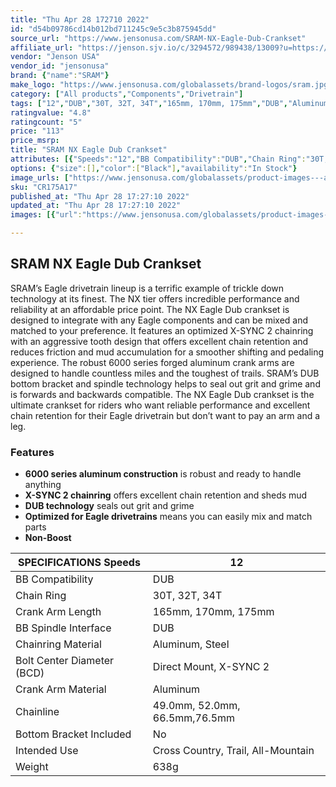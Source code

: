 ```yaml
---
title: "Thu Apr 28 172710 2022"
id: "d54b09786cd14b012bd711245c9e5c3b875945dd"
source_url: "https://www.jensonusa.com/SRAM-NX-Eagle-Dub-Crankset"
affiliate_url: "https://jenson.sjv.io/c/3294572/989438/13009?u=https://www.jensonusa.com/SRAM-NX-Eagle-Dub-Crankset"
vendor: "Jenson USA"
vendor_id: "jensonusa"
brand: {"name":"SRAM"}
make_logo: "https://www.jensonusa.com/globalassets/brand-logos/sram.jpg"
category: ["All products","Components","Drivetrain"]
tags: ["12","DUB","30T, 32T, 34T","165mm, 170mm, 175mm","DUB","Aluminum, Steel","Direct Mount, X-SYNC 2","Aluminum","49.0mm, 52.0mm, 66.5mm,76.5mm","No","Cross Country, Trail, All-Mountain","638g"]
ratingvalue: "4.8"
ratingcount: "5"
price: "113"
price_msrp: 
title: "SRAM NX Eagle Dub Crankset"
attributes: [{"Speeds":"12","BB Compatibility":"DUB","Chain Ring":"30T, 32T, 34T","Crank Arm Length":"165mm, 170mm, 175mm","BB Spindle Interface":"DUB","Chainring Material":"Aluminum, Steel","Bolt Center Diameter (BCD)":"Direct Mount, X-SYNC 2","Crank Arm Material":"Aluminum","Chainline":"49.0mm, 52.0mm, 66.5mm,76.5mm","Bottom Bracket Included":"No","Intended Use":"Cross Country, Trail, All-Mountain","Weight":"638g"}]
options: {"size":[],"color":["Black"],"availability":"In Stock"}
image_urls: ["https://www.jensonusa.com/globalassets/product-images---all-assets/sram-2021/cr175a17-black.jpg","https://www.jensonusa.com/globalassets/product-images---all-assets/sram-2021/cr175a17_1-black.jpg"]
sku: "CR175A17"
published_at: "Thu Apr 28 17:27:10 2022"
updated_at: "Thu Apr 28 17:27:10 2022"
images: [{"url":"https://www.jensonusa.com/globalassets/product-images---all-assets/sram-2021/cr175a17-black.jpg","path":"full/62f4c22b05557b639072e4d552b9fcfad6df74bf.jpg","checksum":"824978d1f02526673cb1ca783152d93e","status":"downloaded"},{"url":"https://www.jensonusa.com/globalassets/product-images---all-assets/sram-2021/cr175a17_1-black.jpg","path":"full/fc8dc7297469a00cb27512853499952c56b4d6a1.jpg","checksum":"648ebcab3bb1aadf43d379b161502d35","status":"downloaded"}]

---
```

## SRAM NX Eagle Dub Crankset

SRAM’s Eagle drivetrain lineup is a terrific example of trickle down
technology at its finest. The NX tier offers incredible performance and
reliability at an affordable price point. The NX Eagle Dub crankset is
designed to integrate with any Eagle components and can be mixed and matched
to your preference. It features an optimized X-SYNC 2 chainring with an
aggressive tooth design that offers excellent chain retention and reduces
friction and mud accumulation for a smoother shifting and pedaling experience.
The robust 6000 series forged aluminum crank arms are designed to handle
countless miles and the toughest of trails. SRAM’s DUB bottom bracket and
spindle technology helps to seal out grit and grime and is forwards and
backwards compatible. The NX Eagle Dub crankset is the ultimate crankset for
riders who want reliable performance and excellent chain retention for their
Eagle drivetrain but don’t want to pay an arm and a leg.

### Features

  * **6000 series aluminum construction** is robust and ready to handle anything
  * **X-SYNC 2 chainring** offers excellent chain retention and sheds mud
  * **DUB technology** seals out grit and grime
  * **Optimized for Eagle drivetrains** means you can easily mix and match parts
  * **Non-Boost**

SPECIFICATIONS Speeds | 12  
---|---  
BB Compatibility | DUB  
Chain Ring | 30T, 32T, 34T  
Crank Arm Length | 165mm, 170mm, 175mm  
BB Spindle Interface | DUB  
Chainring Material | Aluminum, Steel  
Bolt Center Diameter (BCD) | Direct Mount, X-SYNC 2  
Crank Arm Material | Aluminum  
Chainline | 49.0mm, 52.0mm, 66.5mm,76.5mm  
Bottom Bracket Included | No  
Intended Use | Cross Country, Trail, All-Mountain  
Weight | 638g

